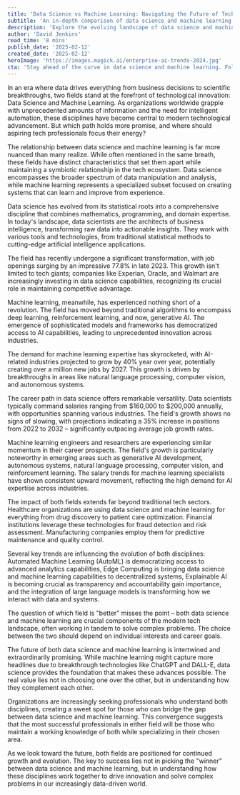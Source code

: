 ```yaml
---
title: 'Data Science vs Machine Learning: Navigating the Future of Tech''s Most Dynamic Fields'
subtitle: 'An in-depth comparison of data science and machine learning career paths and industry impact'
description: 'Explore the evolving landscape of data science and machine learning, examining their distinct characteristics, career opportunities, and symbiotic relationship in driving technological innovation. With job growth soaring and salaries reaching new heights, discover which path aligns with your career goals in these dynamic fields.'
author: 'David Jenkins'
read_time: '8 mins'
publish_date: '2025-02-12'
created_date: '2025-02-12'
heroImage: 'https://images.magick.ai/enterprise-ai-trends-2024.jpg'
cta: 'Stay ahead of the curve in data science and machine learning. Follow us on LinkedIn for daily insights into tech''s most dynamic fields and join a community of forward-thinking professionals shaping the future of technology.'
---
```


In an era where data drives everything from business decisions to scientific breakthroughs, two fields stand at the forefront of technological innovation: Data Science and Machine Learning. As organizations worldwide grapple with unprecedented amounts of information and the need for intelligent automation, these disciplines have become central to modern technological advancement. But which path holds more promise, and where should aspiring tech professionals focus their energy?

The relationship between data science and machine learning is far more nuanced than many realize. While often mentioned in the same breath, these fields have distinct characteristics that set them apart while maintaining a symbiotic relationship in the tech ecosystem. Data science encompasses the broader spectrum of data manipulation and analysis, while machine learning represents a specialized subset focused on creating systems that can learn and improve from experience.

Data science has evolved from its statistical roots into a comprehensive discipline that combines mathematics, programming, and domain expertise. In today's landscape, data scientists are the architects of business intelligence, transforming raw data into actionable insights. They work with various tools and technologies, from traditional statistical methods to cutting-edge artificial intelligence applications.

The field has recently undergone a significant transformation, with job openings surging by an impressive 77.8% in late 2023. This growth isn't limited to tech giants; companies like Experian, Oracle, and Walmart are increasingly investing in data science capabilities, recognizing its crucial role in maintaining competitive advantage.

Machine learning, meanwhile, has experienced nothing short of a revolution. The field has moved beyond traditional algorithms to encompass deep learning, reinforcement learning, and now, generative AI. The emergence of sophisticated models and frameworks has democratized access to AI capabilities, leading to unprecedented innovation across industries.

The demand for machine learning expertise has skyrocketed, with AI-related industries projected to grow by 40% year over year, potentially creating over a million new jobs by 2027. This growth is driven by breakthroughs in areas like natural language processing, computer vision, and autonomous systems.

The career path in data science offers remarkable versatility. Data scientists typically command salaries ranging from $160,000 to $200,000 annually, with opportunities spanning various industries. The field's growth shows no signs of slowing, with projections indicating a 35% increase in positions from 2022 to 2032 – significantly outpacing average job growth rates.

Machine learning engineers and researchers are experiencing similar momentum in their career prospects. The field's growth is particularly noteworthy in emerging areas such as generative AI development, autonomous systems, natural language processing, computer vision, and reinforcement learning. The salary trends for machine learning specialists have shown consistent upward movement, reflecting the high demand for AI expertise across industries.

The impact of both fields extends far beyond traditional tech sectors. Healthcare organizations are using data science and machine learning for everything from drug discovery to patient care optimization. Financial institutions leverage these technologies for fraud detection and risk assessment. Manufacturing companies employ them for predictive maintenance and quality control.

Several key trends are influencing the evolution of both disciplines: Automated Machine Learning (AutoML) is democratizing access to advanced analytics capabilities, Edge Computing is bringing data science and machine learning capabilities to decentralized systems, Explainable AI is becoming crucial as transparency and accountability gain importance, and the integration of large language models is transforming how we interact with data and systems.

The question of which field is "better" misses the point – both data science and machine learning are crucial components of the modern tech landscape, often working in tandem to solve complex problems. The choice between the two should depend on individual interests and career goals.

The future of both data science and machine learning is intertwined and extraordinarily promising. While machine learning might capture more headlines due to breakthrough technologies like ChatGPT and DALL-E, data science provides the foundation that makes these advances possible. The real value lies not in choosing one over the other, but in understanding how they complement each other.

Organizations are increasingly seeking professionals who understand both disciplines, creating a sweet spot for those who can bridge the gap between data science and machine learning. This convergence suggests that the most successful professionals in either field will be those who maintain a working knowledge of both while specializing in their chosen area.

As we look toward the future, both fields are positioned for continued growth and evolution. The key to success lies not in picking the "winner" between data science and machine learning, but in understanding how these disciplines work together to drive innovation and solve complex problems in our increasingly data-driven world.
